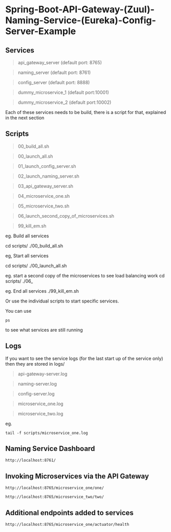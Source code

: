 # Spring-Boot-API-Gateway-(Zuul)-Naming-Service-(Eureka)-Config-Server-Example

## Services

>api_gateway_server  (default port: 8765)

>naming_server       (default port: 8761)

>config_server       (default port: 8888)

>dummy_microservice_1  (default port:10001)

>dummy_microservice_2  (default port:10002)

Each of these services needs to be build, there is a script for that, 
explained in the next section

## Scripts  

>00_build_all.sh

>00_launch_all.sh

>01_launch_config_server.sh

>02_launch_naming_server.sh

>03_api_gateway_server.sh

>04_microservice_one.sh

>05_microservice_two.sh

>06_launch_second_copy_of_microservices.sh

>99_kill_em.sh

eg. Build all services

cd scripts/
./00_build_all.sh


eg, Start all services

cd scripts/
./00_launch_all.sh


eg. start a second copy of the microservices to see load balancing work
cd scripts/
./06_

eg. End all services
./99_kill_em.sh

Or use the individual scripts to start specific services.

You can use 

```ps```

to see what services are still running

## Logs

If you want to see the service logs (for the last start up of the service only) then they are stored in logs/

>api-gateway-server.log

>naming-server.log

>config-server.log

>microservice_one.log

>microservice_two.log

eg.

`tail -f scripts/microservice_one.log`

## Naming Service Dashboard

`http://localhost:8761/`

## Invoking Microservices via the API Gateway

`http://localhost:8765/microservice_one/one/`

`http://localhost:8765/microservice_two/two/`

## Additional endpoints added to services

`http://localhost:8765/microservice_one/actuator/health`



